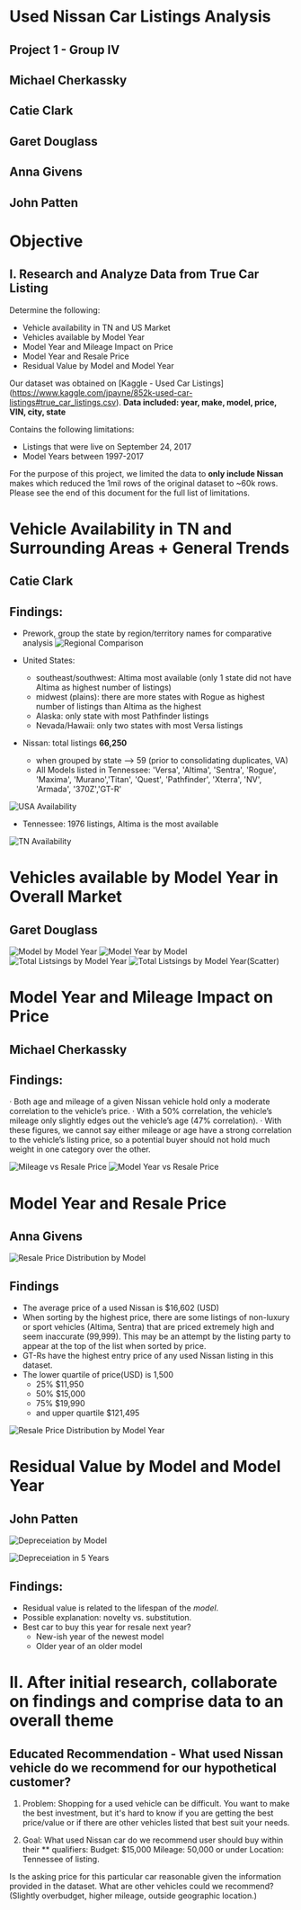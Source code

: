 # Used Nissan Car Listings Analysis

## Project 1 - Group IV
Michael Cherkassky
---
Catie Clark
---
Garet Douglass
---
Anna Givens
---
John Patten
---

# Objective 
## I. Research and Analyze Data from True Car Listing
Determine the following:
  - Vehicle availability in TN and US Market
  - Vehicles available by Model Year
  - Model Year and Mileage Impact on Price
  - Model Year and Resale Price
  - Residual Value by Model and Model Year


Our dataset was obtained on [Kaggle - Used Car Listings] (https://www.kaggle.com/jpayne/852k-used-car-listings#true_car_listings.csv). 
**Data included: year, make, model, price, VIN, city, state**

Contains the following limitations:

 - Listings that were live on September 24, 2017
 - Model Years between 1997-2017

For the purpose of this project, we limited the data to **only include Nissan** makes which reduced the 1mil rows of the original dataset to ~60k rows. Please see the end of this document for the full list of limitations. 





# Vehicle Availability in TN and Surrounding Areas + General Trends
Catie Clark
---

## Findings:
- Prework, group the state by region/territory names for comparative analysis 
![Regional Comparison](PNG_Files/1_region_availability.png)

- United States: 
    - southeast/southwest: Altima most available (only 1 state did not have Altima as highest number of listings)
    - midwest (plains): there are more states with Rogue as highest number of listings than Altima as the highest
    - Alaska: only state with most Pathfinder listings
    - Nevada/Hawaii: only two states with most Versa listings
    
- Nissan: total listings **66,250**
    - when grouped by state --> 59 (prior to consolidating duplicates, VA)
    - All Models listed in Tennessee: 'Versa', 'Altima', 'Sentra', 'Rogue', 'Maxima', 'Murano','Titan', 'Quest', 'Pathfinder', 'Xterra', 'NV', 'Armada', '370Z','GT-R'
    

![USA Availability](PNG_Files/1_availability_US.png)

- Tennessee: 1976 listings, Altima is the most available

![TN Availability](PNG_Files/1_availability_tennessee.png)


# Vehicles available by Model Year in Overall Market 
Garet Douglass
---

![Model by Model Year](PNG_Files/2_Model_by_Model_Year.png)
![Model Year by Model](PNG_Files/2_MY_by_Model.png)
![Total Listsings by Model Year](PNG_Files/2_Total_Vehicles_by_Model_Year_bar.png)
![Total Listsings by Model Year(Scatter)](PNG_Files/2_Total_Vehicles_by_Model_Year.png)

# Model Year and Mileage Impact on Price
Michael Cherkassky
---

## Findings:
·        Both age and mileage of a given Nissan vehicle hold only a moderate correlation to the vehicle’s price.
·        With a 50% correlation, the vehicle’s mileage only slightly edges out the vehicle’s age (47% correlation).
·        With these figures, we cannot say either mileage or age have a strong correlation to the vehicle’s listing price, so a potential buyer should not hold much weight in one category over the other.

![Mileage vs Resale Price](PNG_Files/3_Mileage_Resale_Price.png)
![Model Year vs Resale Price](PNG_Files/3_Model_Year_Resale_Price.png)

# Model Year and Resale Price
Anna Givens
---

![Resale Price Distribution by Model](PNG_Files/4_Price_Distribution_Model.png)

## Findings
- The average price of a used Nissan is $16,602 (USD)
- When sorting by the highest price, there are some listings of non-luxury or sport vehicles (Altima, Sentra) that are priced extremely high and seem inaccurate (99,999).  This may be an attempt by the listing party to appear at the top of the list when sorted by price. 
- GT-Rs have the highest entry price of any used Nissan listing in this dataset. 
- The lower quartile of price(USD) is 1,500 
  - 25% $11,950 
  - 50% $15,000 
  - 75% $19,990 
  - and upper quartile $121,495

![Resale Price Distribution by Model Year](PNG_Files/4_Price_Distribution_Model_Year.png)

# Residual Value by Model and Model Year
John Patten
---

![Depreceiation by Model](PNG_Files/5_Depreceiation_by_Model.png)

![Depreceiation in 5 Years](PNG_Files/5_Depreciation_by_Genesis_Year.png)

## Findings:

- Residual value is related to the lifespan of the *model*.
- Possible explanation: novelty vs. substitution.
- Best car to buy this year for resale next year?
    - New-ish year of the newest model
    - Older year of an older model


# II. After initial research, collaborate on findings and comprise data to an overall theme
## Educated Recommendation - What used Nissan vehicle do we recommend for our hypothetical customer?

1. Problem:
Shopping for a used vehicle can be difficult. You want to make the best investment, but it's hard to know if you are getting the best price/value or if there are other vehicles listed that best suit your needs.  

2. Goal:
What used Nissan car do we recommend user should buy within their ** qualifiers: 
  Budget: $15,000
  Mileage: 50,000 or under
  Location: Tennessee of listing.
  
Is the asking price for this particular car reasonable given the information provided in the dataset. 
What are other vehicles could we recommend? (Slightly overbudget, higher mileage, outside geographic location.)
